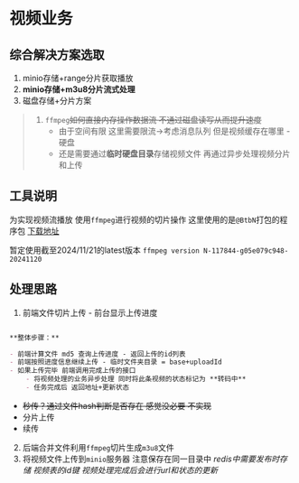 # 视频业务

## 综合解决方案选取

1. minio存储+range分片获取播放
2. **minio存储+m3u8分片流式处理**
3. 磁盘存储+分片方案

> 1. `ffmpeg`~~如何直接内存操作数据流 不通过磁盘读写从而提升速度~~
>    - 由于空间有限 这里需要限流->考虑消息队列 但是视频缓存在哪里 - 硬盘
>    - 还是需要通过**临时硬盘目录**存储视频文件 再通过异步处理视频分片和上传

## 工具说明

为实现视频流播放 使用`ffmpeg`进行视频的切片操作 这里使用的是`@BtbN`打包的程序包 [下载地址](https://github.com/BtbN/FFmpeg-Builds)

暂定使用截至2024/11/21的latest版本 `ffmpeg version N-117844-g05e079c948-20241120`

## 处理思路

1. 前端文件切片上传 - 前台显示上传进度
```markdown

**整体步骤：**

- 前端计算文件 md5 查询上传进度 - 返回上传的id列表
- 前端按照进度信息继续上传 - 临时文件夹目录 = base+uploadId
- 如果上传完毕 前端调用完成上传的接口
    - 将视频处理的业务异步处理 同时将此条视频的状态标记为 **转码中**
    - 任务完成后 返回地址+更新状态

```
   - ~~秒传？通过文件hash判断是否存在 感觉没必要 不实现~~
   - 分片上传
   - 续传

2. 后端合并文件利用`ffmpeg`切片生成`m3u8`文件
3. 将视频文件上传到`minio`服务器 注意保存在同一目录中
   *redis中需要发布时存储 视频表的id键 视频处理完成后会进行url和状态的更新*
